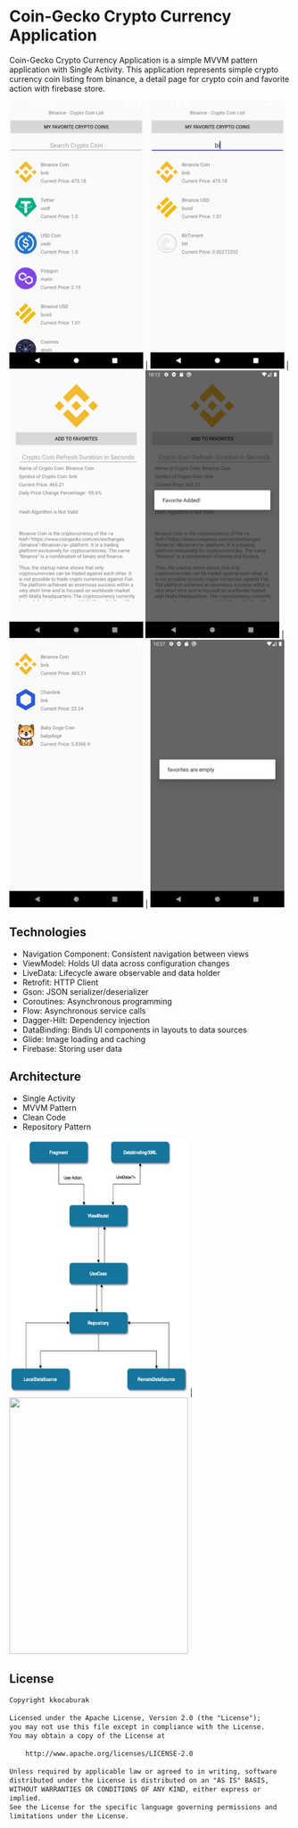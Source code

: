 # Coin-Gecko Crypto Currency Application
Coin-Gecko Crypto Currency Application is a simple MVVM pattern application with Single Activity. This application represents simple crypto currency coin listing from binance, a detail page for crypto coin and favorite action with firebase store.

<img src="/images/main-scene-crypto-coin-list.png" width="240"> | <img src="/images/main-scene-filtered-coins.png" width="240"> | <img src="/images/crypto-detail-scene.png" width="240">
<img src="/images/crypto-add-favorite.png" width="240"> | <img src="/images/crypto-favorite-list.png" width="240"> | <img src="/images/crypto-empty-favorite-list.png" width="240">

## Technologies

- Navigation Component: Consistent navigation between views
- ViewModel: Holds UI data across configuration changes
- LiveData: Lifecycle aware observable and data holder
- Retrofit: HTTP Client
- Gson: JSON serializer/deserializer
- Coroutines: Asynchronous programming
- Flow: Asynchronous service calls
- Dagger-Hilt: Dependency injection
- DataBinding: Binds UI components in layouts to data sources
- Glide: Image loading and caching
- Firebase: Storing user data

## Architecture

- Single Activity
- MVVM Pattern
- Clean Code
- Repository Pattern

<img src="/images/architecture-diagram.png" width="320" height="460"> | <img src="/images/project-folder-structure.png" width="320" height="460">

## License

```
Copyright kkocaburak

Licensed under the Apache License, Version 2.0 (the "License");
you may not use this file except in compliance with the License.
You may obtain a copy of the License at

    http://www.apache.org/licenses/LICENSE-2.0

Unless required by applicable law or agreed to in writing, software
distributed under the License is distributed on an "AS IS" BASIS,
WITHOUT WARRANTIES OR CONDITIONS OF ANY KIND, either express or implied.
See the License for the specific language governing permissions and
limitations under the License.
```

